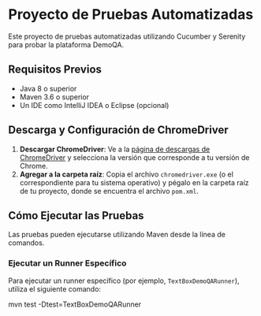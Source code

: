 # Proyecto de Pruebas Automatizadas

Este proyecto de pruebas automatizadas utilizando Cucumber y Serenity para probar la plataforma DemoQA.

## Requisitos Previos

- Java 8 o superior
- Maven 3.6 o superior
- Un IDE como IntelliJ IDEA o Eclipse (opcional)

## Descarga y Configuración de ChromeDriver

1. **Descargar ChromeDriver**: Ve a la [página de descargas de ChromeDriver](https://chromedriver.chromium.org/downloads) y selecciona la versión que corresponde a tu versión de Chrome.
2. **Agregar a la carpeta raíz**: Copia el archivo `chromedriver.exe` (o el correspondiente para tu sistema operativo) y pégalo en la carpeta raíz de tu proyecto, donde se encuentra el archivo `pom.xml`.


## Cómo Ejecutar las Pruebas

Las pruebas pueden ejecutarse utilizando Maven desde la línea de comandos.

### Ejecutar un Runner Específico

Para ejecutar un runner específico (por ejemplo, `TextBoxDemoQARunner`), utiliza el siguiente comando:

mvn test -Dtest=TextBoxDemoQARunner

